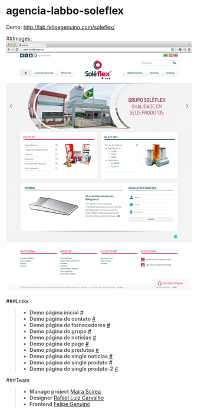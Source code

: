 agencia-labbo-soleflex
======================

Demo: http://lab.felipegenuino.com/soleflex/

##Images:
![imagem](https://github.com/felipegenuino/agencia-labbo-soleflex/blob/gh-pages/images/gif/home.jpg)




###Links
>- **Demo página inicial** [#](#)
>- **Demo página de contato** [#](#)
>- **Demo página de fornecedores** [#](#)
>- **Demo página do grupo** [#](#)
>- **Demo página de notícias** [#](#)
>- **Demo página de page** [#](#)
>- **Demo página de produtos** [#](#)
>- **Demo página de single notícias** [#](#)
>- **Demo página de single produto** [#](#)
>- **Demo página de single produto-2** [#](#)



 ###Team
>- **Manage project** [Maira Scirea](https://www.linkedin.com/profile/view?id=80148868)
>- **Designer** [Rafael Luiz Carvalho](https://www.labbo.com.br)
>- **Frontend** [Felipe Genuino](http://felipegenuino.com)

